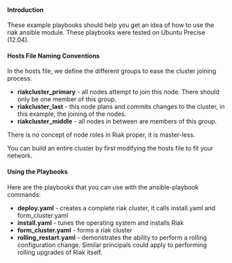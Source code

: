 #### Introduction

These example playbooks should help you get an idea of how to use the riak ansible module.  These playbooks were tested on Ubuntu Precise (12.04).

#### Hosts File Naming Conventions

In the hosts file, we define the different groups to ease the cluster joining process.

* **riakcluster_primary** - all nodes attempt to join this node. There should only be one member of this group.
* **riakcluster_last** - this node plans and commits changes to the cluster, in this example, the joining of the nodes.  
* **riakcluster_middle** - all nodes in between are members of this group.

 
There is no concept of node roles in Riak proper, it is master-less.

You can build an entire cluster by first modifying the hosts file to fit your
network.

#### Using the Playbooks

Here are the playbooks that you can use with the ansible-playbook commands:

* **deploy.yaml** - creates a complete riak cluster, it calls install.yaml and form_cluster.yaml
* **install.yaml** - tunes the operating system and installs Riak
* **form_cluster.yaml** - forms a riak cluster
* **rolling_restart.yaml** - demonstrates the ability to perform a rolling
configuration change.  Similar principals could apply to performing
rolling upgrades of Riak itself.


